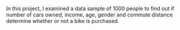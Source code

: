 In this project, I examined a data sample of 1000 people to find out if number of cars owned, income, age, gender and commute distance determine whether or not a bike is purchased.

